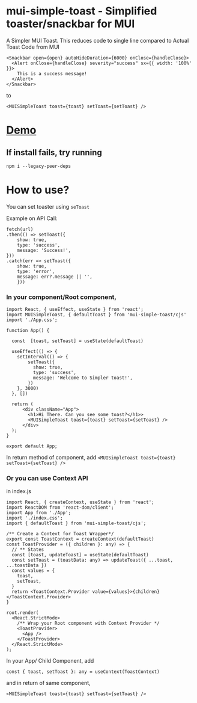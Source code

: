 # mui-simple-toast - Simplified toaster/snackbar for MUI
A Simpler MUI Toast.
This reduces code to single line compared to Actual Toast Code from MUI
```
<Snackbar open={open} autoHideDuration={6000} onClose={handleClose}>
  <Alert onClose={handleClose} severity="success" sx={{ width: '100%' }}>
    This is a success message!
  </Alert>
</Snackbar>
```

to

```
<MUISimpleToast toast={toast} setToast={setToast} />
```

# [Demo](https://codesandbox.io/s/mui-simple-toast-g5ei8i?file=/src/index.tsx)

## If install fails, try running
`npm i --legacy-peer-deps`

# How to use?

You can set toaster using ```seToast```

Example on API Call:
```
fetch(url)
.then(() => setToast({
    show: true,
    type: 'success',
    message: 'Success!',
}))
.catch(err => setToast({
    show: true,
    type: 'error',
    message: err?.message || '',
    }))

```

 ### In your component/Root component, 

```
import React, { useEffect, useState } from 'react';
import MUISimpleToast, { defaultToast } from 'mui-simple-toast/cjs'
import './App.css';

function App() {

  const  [toast, setToast] = useState(defaultToast)

  useEffect(() => {
    setInterval(() => {
        setToast({
          show: true,
          type: 'success',
          message: 'Welcome to Simpler toast!',
        })
    }, 3000)
  }, [])

  return (
      <div className="App">
        <h1>Hi There. Can you see some toast?</h1>>
        <MUISimpleToast toast={toast} setToast={setToast} />
      </div>
  );
}

export default App;

```

In return method of component, add ```<MUISimpleToast toast={toast} setToast={setToast} />```



### Or you can use Context API

in index.js

```
import React, { createContext, useState } from 'react';
import ReactDOM from 'react-dom/client';
import App from './App';
import './index.css';
import { defaultToast } from 'mui-simple-toast/cjs';

/** Create a Context for Toast Wrapper*/
export const ToastContext = createContext(defaultToast)
const ToastProvider = ({ children }: any) => {
  // ** States
  const [toast, updateToast] = useState(defaultToast)
  const setToast = (toastData: any) => updateToast({ ...toast, ...toastData })
  const values = {
    toast,
    setToast,
  }
  return <ToastContext.Provider value={values}>{children}</ToastContext.Provider>
}

root.render(
  <React.StrictMode>
    /** Wrap your Root component with Context Provider */
    <ToastProvider>
      <App />
    </ToastProvider>
  </React.StrictMode>
);

```

In your App/ Child Component, add

```
const { toast, setToast }: any = useContext(ToastContext)

```

and in return of same component,

```
<MUISimpleToast toast={toast} setToast={setToast} />

```
